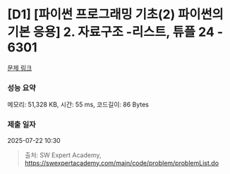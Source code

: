 # [D1] [파이썬 프로그래밍 기초(2) 파이썬의 기본 응용] 2. 자료구조 -리스트, 튜플 24 - 6301 

[문제 링크](https://swexpertacademy.com/main/code/problem/problemDetail.do?contestProbId=AWcV_mga5QkDFAU4) 

### 성능 요약

메모리: 51,328 KB, 시간: 55 ms, 코드길이: 86 Bytes

### 제출 일자

2025-07-22 10:30



> 출처: SW Expert Academy, https://swexpertacademy.com/main/code/problem/problemList.do